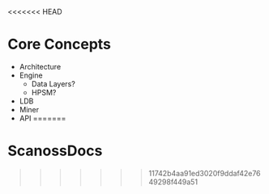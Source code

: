 <<<<<<< HEAD
# Core Concepts

- Architecture
- Engine
  - Data Layers?
  - HPSM?
- LDB
- Miner
- API
=======
# ScanossDocs
>>>>>>> 11742b4aa91ed3020f9ddaf42e7649298f449a51

